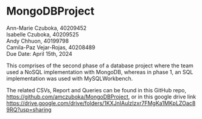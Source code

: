 # MongoDBProject  
Ann-Marie Czuboka, 40209452  
Isabelle Czuboka, 40209525  
Andy Chhuon, 40199798   
Camila-Paz Vejar-Rojas, 40208489   
Due Date: April 15th, 2024  

This comprises of the second phase of a database project where the team used a NoSQL implementation with MongoDB, whereas in phase 1, an SQL implementation was used with MySQLWorkbench.  

The related CSVs, Report and Queries can be found in this GitHub repo, https://github.com/amczuboka/MongoDBProject, or in this google drive link https://drive.google.com/drive/folders/1KXJnIAulzIzxr7FMgKa1MKpLZOac89RQ?usp=sharing
